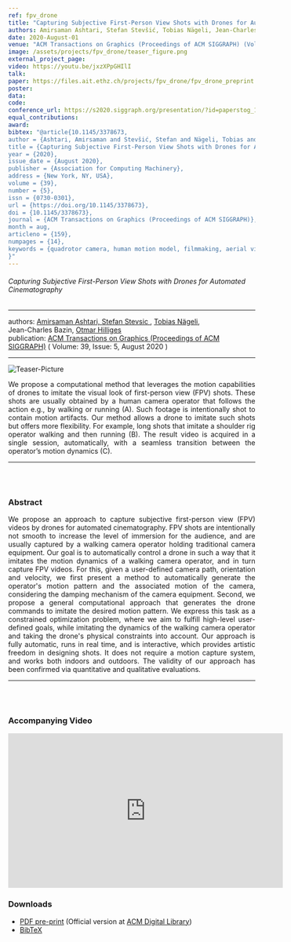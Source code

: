 ```yaml
---
ref: fpv_drone
title: "Capturing Subjective First-Person View Shots with Drones for Automated Cinematography"
authors: Amirsaman Ashtari, Stefan Stevšić, Tobias Nägeli, Jean-Charles Bazin, Otmar Hilliges
date: 2020-August-01
venue: "ACM Transactions on Graphics (Proceedings of ACM SIGGRAPH) (Volume: 39, Issue: 5)"
image: /assets/projects/fpv_drone/teaser_figure.png
external_project_page: 
video: https://youtu.be/jxzXPpGHIlI
talk: 
paper: https://files.ait.ethz.ch/projects/fpv_drone/fpv_drone_preprint.pdf
poster: 
data: 
code: 
conference_url: https://s2020.siggraph.org/presentation/?id=paperstog_139&sess=sess124
equal_contributions: 
award: 
bibtex: "@article{10.1145/3378673,
author = {Ashtari, Amirsaman and Stevšić, Stefan and Nägeli, Tobias and Bazin, Jean-Charles and Hilliges, Otmar},
title = {Capturing Subjective First-Person View Shots with Drones for Automated Cinematography},
year = {2020},
issue_date = {August 2020},
publisher = {Association for Computing Machinery},
address = {New York, NY, USA},
volume = {39},
number = {5},
issn = {0730-0301},
url = {https://doi.org/10.1145/3378673},
doi = {10.1145/3378673},
journal = {ACM Transactions on Graphics (Proceedings of ACM SIGGRAPH)},
month = aug,
articleno = {159},
numpages = {14},
keywords = {quadrotor camera, human motion model, filmmaking, aerial videography, Cinematography}
}"
---
```


<h6> Capturing Subjective First-Person View Shots with Drones for Automated Cinematography </h6>
<hr />

<div class="fullcol">
    <div class="teaser-info-projectpage">
            <span class="normalcap">authors:</span>
            <span class="authorcap">
                <nobr><a href="https://vml.kaist.ac.kr/main/people/person/140" title="Amirsaman Ashtari">Amirsaman Ashtari, </nobr>
                <nobr><a href="/people/stevsics/" title="Stefan Stevsic">Stefan Stevsic </a>, </nobr>
                <nobr><a href="/people/naegelit/" title="Tobias N&auml;geli">Tobias N&auml;geli</a>, </nobr>
                <nobr> Jean-Charles Bazin, </nobr>
                <nobr><a href="/people/hilliges/" title="Otmar Hilliges">Otmar Hilliges</a> </nobr>
            </span>
            <br/>
            <span class="normalcap"><nobr>publication: </nobr></span>
            <span class="authorcap">
                <a class="a-text-ext" href="https://dl.acm.org/doi/abs/10.1145/3378673" title="ACM Transactions on Graphics (Proceedings of ACM SIGGRAPH)">ACM Transactions on Graphics (Proceedings of ACM SIGGRAPH)</a> ( Volume: 39, Issue: 5, August 2020 )
            </span>
        <hr />
    </div>
</div>

<div class="fullcol">
    <img class="fullcol" src="<?php ait_root_dir();?>projects/2020/fpv_drone/teaser_figure.png" alt="Teaser-Picture"/>
    <div class="fullcol">
        <p align="justify">
            <span class="figurecap">
                 We propose a computational method that leverages the motion capabilities of drones to imitate the visual look of first-person view (FPV) shots. These shots are usually obtained by a human camera operator that follows the action e.g., by walking or running (A). Such footage is intentionally shot to contain motion artifacts. Our method allows a drone to imitate such shots but offers more flexibility. For example, long shots that imitate a shoulder rig operator walking and then running (B). The result video is acquired in a single session, automatically, with a seamless transition between the operator’s motion dynamics (C).
           </span>
        </p>
        <hr />
        <br/>
        <br/>
    </div>
</div>

<div class="fullcol">
    <h3>Abstract</h3>
    <p align="justify">
    We propose an approach to capture subjective first-person view (FPV) videos by drones for automated cinematography. FPV shots are intentionally not smooth to increase the level of immersion for the audience, and are usually captured by a walking camera operator holding traditional camera equipment. Our goal is to automatically control a drone in such a way that it imitates the motion dynamics of a walking camera operator, and in turn capture FPV videos. For this, given a user-defined camera path, orientation and velocity, we first present a method to automatically generate the operator's motion pattern and the associated motion of the camera, considering the damping mechanism of the camera equipment. Second, we propose a general computational approach that generates the drone commands to imitate the desired motion pattern. We express this task as a constrained optimization problem, where we aim to fulfill high-level user-defined goals, while imitating the dynamics of the walking camera operator and taking the drone's physical constraints into account. Our approach is fully automatic, runs in real time, and is interactive, which provides artistic freedom in designing shots. It does not require a motion capture system, and works both indoors and outdoors. The validity of our approach has been confirmed via quantitative and qualitative evaluations.
    </p>
    <hr />
    <br/>
    <br/>
</div>

<div class="fullcol">
<h3>Accompanying Video</h3>
    <div class="video" align="center">
        <iframe width="560" height="315" src="https://www.youtube.com/embed/jxzXPpGHIlI" frameborder="0" allow="accelerometer; autoplay; encrypted-media; gyroscope; picture-in-picture" allowfullscreen></iframe>
    </div>
</div>

<div class="fullcol">
 <h3>Downloads</h3>
    <ul class="linklist">
         <li class="a-pdf"><a target="_blank" title="PDF" href="<?php ait_root_dir();?>projects/2020/fpv_drone/downloads/fpv_drone_preprint.pdf">PDF pre-print</a> (Official version at <a href="https://dl.acm.org/doi/abs/10.1145/3378673" target="_blank">ACM Digital Library</a>)</li>
 	     <li class="a-bib"><a title="BibTex" href="<?php ait_root_dir();?>projects/2020/fpv_drone/fpv_drone.bib">BibTeX</a></li>
    </ul>
    <br/>
</div>

